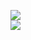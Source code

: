 [![](https://img.shields.io/badge/Made%20With-Github%20Spray-lightgrey.svg?style=for-the-badge&logo=github)](https://github.com/Annihil/github-spray#18313)  
[![](https://i.imgur.com/2DrTn0Z.gif)](https://github.com/Annihil/github-spray)